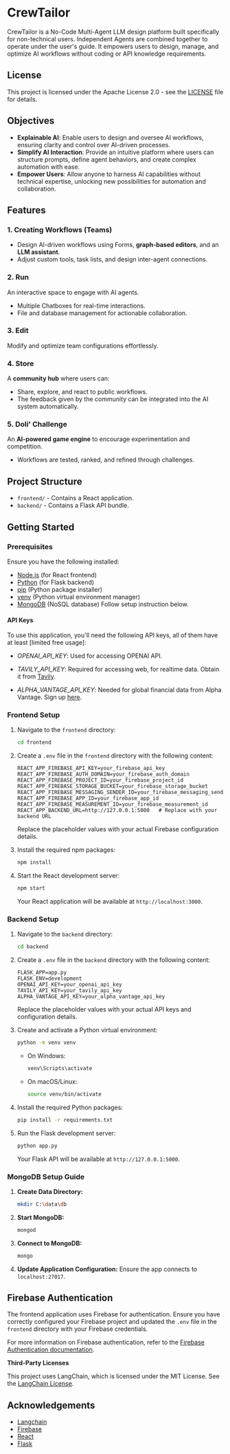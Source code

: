 # CrewTailor

CrewTailor is a No-Code Multi-Agent LLM design platform built specifically for non-technical users. Independent Agents are combined together to operate under the user's guide. It empowers users to design, manage, and optimize AI workflows without coding or API knowledge requirements.


## License  
This project is licensed under the Apache License 2.0 - see the [LICENSE](./LICENSE) file for details.

## Objectives  

- **Explainable AI**: Enable users to design and oversee AI workflows, ensuring clarity and control over AI-driven processes.  
- **Simplify AI Interaction**: Provide an intuitive platform where users can structure prompts, define agent behaviors, and create complex automation with ease.  
- **Empower Users**: Allow anyone to harness AI capabilities without technical expertise, unlocking new possibilities for automation and collaboration.  

## Features  

### 1. **Creating Workflows (Teams)**  
- Design AI-driven workflows using Forms, **graph-based editors**, and an **LLM assistant**.  
- Adjust custom tools, task lists, and design inter-agent connections.  

### 2. **Run**  
An interactive space to engage with AI agents.  
- Multiple Chatboxes for real-time interactions.  
- File and database management for actionable collaboration.  

### 3. **Edit**  
Modify and optimize team configurations effortlessly.  

### 4. **Store**  
A **community hub** where users can:  
- Share, explore, and react to public workflows.  
- The feedback given by the community can be integrated into the AI system automatically.

### 5. **Doli' Challenge**  
An **AI-powered game engine** to encourage experimentation and competition.  
- Workflows are tested, ranked, and refined through challenges.  


## Project Structure

- `frontend/` - Contains a React application.
- `backend/` - Contains a Flask API bundle.

## Getting Started

### Prerequisites

Ensure you have the following installed:

- [Node.js](https://nodejs.org/) (for React frontend)
- [Python](https://www.python.org/) (for Flask backend)
- [pip](https://pip.pypa.io/en/stable/) (Python package installer)
- [venv](https://docs.python.org/3/library/venv.html) (Python virtual environment manager)
- [MongoDB](https://www.mongodb.com/) (NoSQL database) Follow setup instruction below.

#### API Keys

To use this application, you'll need the following API keys, all of them have at least [limited free usage]:

- *OPENAI_API_KEY*: Used for accessing OPENAI API. 

- *TAVILY_API_KEY*: Required for accessing web, for realtime data. Obtain it from [Tavily](https://tavily.com/).

- *ALPHA_VANTAGE_API_KEY*: Needed for global financial data from Alpha Vantage. Sign up [here](https://www.alphavantage.co/).

### Frontend Setup

1. Navigate to the `frontend` directory:

   ```bash
   cd frontend
   ```

2. Create a `.env` file in the `frontend` directory with the following content:

   ```plaintext
   REACT_APP_FIREBASE_API_KEY=your_firebase_api_key
   REACT_APP_FIREBASE_AUTH_DOMAIN=your_firebase_auth_domain
   REACT_APP_FIREBASE_PROJECT_ID=your_firebase_project_id
   REACT_APP_FIREBASE_STORAGE_BUCKET=your_firebase_storage_bucket
   REACT_APP_FIREBASE_MESSAGING_SENDER_ID=your_firebase_messaging_sender_id
   REACT_APP_FIREBASE_APP_ID=your_firebase_app_id
   REACT_APP_FIREBASE_MEASUREMENT_ID=your_firebase_measurement_id
   REACT_APP_BACKEND_URL=http://127.0.0.1:5000   # Replace with your backend URL
   ```

   Replace the placeholder values with your actual Firebase configuration details.

3. Install the required npm packages:

   ```bash
   npm install
   ```

4. Start the React development server:

   ```bash
   npm start
   ```

   Your React application will be available at `http://localhost:3000`.

### Backend Setup

1. Navigate to the `backend` directory:

   ```bash
   cd backend
   ```

2. Create a `.env` file in the `backend` directory with the following content:

   ```plaintext
   FLASK_APP=app.py
   FLASK_ENV=development
   OPENAI_API_KEY=your_openai_api_key
   TAVILY_API_KEY=your_tavily_api_key
   ALPHA_VANTAGE_API_KEY=your_alpha_vantage_api_key
   ```

   Replace the placeholder values with your actual API keys and configuration details.

3. Create and activate a Python virtual environment:

   ```bash
   python -m venv venv
   ```

   - On Windows:

     ```bash
     venv\Scripts\activate
     ```

   - On macOS/Linux:

     ```bash
     source venv/bin/activate
     ```

4. Install the required Python packages:

   ```bash
   pip install -r requirements.txt
   ```

5. Run the Flask development server:

   ```bash
   python app.py
   ```

   Your Flask API will be available at `http://127.0.0.1:5000`.

### MongoDB Setup Guide

1. **Create Data Directory:**
   ```bash
   mkdir C:\data\db
   ```

2. **Start MongoDB:**
   ```bash
   mongod
   ```

3. **Connect to MongoDB:**
   ```bash
   mongo
   ```

4. **Update Application Configuration:**
   Ensure the app connects to `localhost:27017`.

## Firebase Authentication

The frontend application uses Firebase for authentication. Ensure you have correctly configured your Firebase project and updated the `.env` file in the `frontend` directory with your Firebase credentials.

For more information on Firebase authentication, refer to the [Firebase Authentication documentation](https://firebase.google.com/docs/auth).


**Third-Party Licenses**

This project uses LangChain, which is licensed under the MIT License.
See the [LangChain License](https://github.com/langchain-ai/langchain/blob/master/LICENSE).

## Acknowledgements

- [Langchain](https://www.langchain.com/)
- [Firebase](https://firebase.google.com/)
- [React](https://reactjs.org/)
- [Flask](https://flask.palletsprojects.com/)

